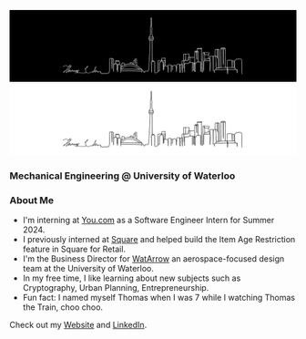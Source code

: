 ![Toronto Skyline](./toronto-banner.png#gh-dark-mode-only)
![Toronto Skyline](./toronto-banner-inverted.png#gh-light-mode-only)

### Mechanical Engineering @ University of Waterloo

### About Me

- I'm interning at [You.com](https://you.com) as a Software Engineer Intern for Summer 2024.
- I previously interned at [Square](https://squareup.com) and helped build the Item Age Restriction feature in Square for Retail.
- I'm the Business Director for [WatArrow](https://watarrow.com) an aerospace-focused design team at the University of Waterloo.
- In my free time, I like learning about new subjects such as Cryptography, Urban Planning, Entrepreneurship.
- Fun fact: I named myself Thomas when I was 7 while I watching Thomas the Train, choo choo.

Check out my [Website](https://www.thomasjuhoonkim.me) and [LinkedIn](https://www.linkedin.com/in/thomasjuhoonkim).

